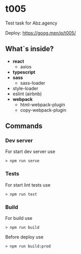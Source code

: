 # t005

Test task for Abz.agency

Deploy: https://goog.men/p/t005/

## What`s inside?

- **react**
  - axios
- **typescript**
- **sass**
  - sass-loader
- style-loader
- eslint (airbnb)
- **webpack**
  - html-webpack-plugin
  - copy-webpack-plugin

## Commands

### Dev server
For start dev server use
```
> npm run serve
```
### Tests
For start lint tests use
```
> npm run test
```
### Build
For build use
```
> npm run build
```
Before deploy use
```
> npm run build:prod
```
